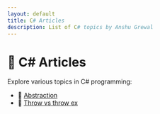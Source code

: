 ```yaml
---
layout: default
title: C# Articles
description: List of C# topics by Anshu Grewal
---
```


# 📘 C# Articles

Explore various topics in C# programming:

- 🔹 [Abstraction](./index/abstraction.md)
- 🔹 [Throw vs throw ex](./index/throw-vs-throw-ex.md)

